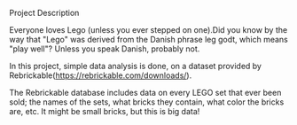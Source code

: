 Project Description

Everyone loves Lego (unless you ever stepped on one).Did you know by the way that "Lego" was derived from the Danish phrase leg godt, which means "play well"? Unless you speak Danish, probably not.

In this project, simple data analysis is done, on a dataset provided by Rebrickable(https://rebrickable.com/downloads/).

The Rebrickable database includes data on every LEGO set that ever been sold; the names of the sets, what bricks they contain, what color the bricks are, etc. It might be small bricks, but this is big data! 

